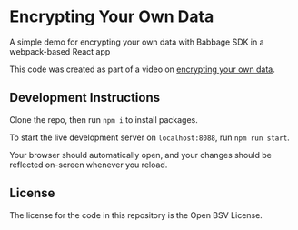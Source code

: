 # Encrypting Your Own Data

A simple demo for encrypting your own data with Babbage SDK in a webpack-based React app

This code was created as part of a video on [encrypting your own data](https://youtu.be/WRdu0GcYh3E).

## Development Instructions

Clone the repo, then run `npm i` to install packages.

To start the live development server on `localhost:8088`, run `npm run start`.

Your browser should automatically open, and your changes should be reflected on-screen whenever you reload.

## License

The license for the code in this repository is the Open BSV License.
